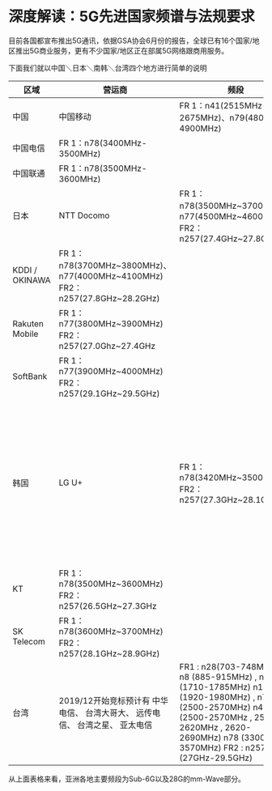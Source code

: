 # 深度解读：5G先进国家频谱与法规要求

目前各国都宣布推出5G通讯，依据GSA协会6月份的报告，全球已有16个国家/地区推出5G商业服务，更有不少国家/地区正在部属5G网络跟商用服务。 

下面我们就以中国＼日本＼南韩＼台湾四个地方进行简单的说明

 

| **区域**       | **营运商**                                                   | **频段**                                                     | **法规**                                                     |
| -------------- | ------------------------------------------------------------ | ------------------------------------------------------------ | ------------------------------------------------------------ |
| 中国           | 中国移动                                                     | FR 1：n41(2515MHz-2675MHz)、n79(4800MHz-4900MHz)             | 依循3GPPP法规测试                                            |
| 中国电信       | FR 1：n78(3400MHz-3500MHz)                                   |                                                              |                                                              |
| 中国联通       | FR 1：n78(3500MHz-3600MHz)                                   |                                                              |                                                              |
| 日本           | NTT Docomo                                                   | FR 1：n78(3500MHz~3700MHz)、n77(4500MHz~4600MHz)  FR2：n257(27.4GHz~27.8GHz) | 依循3GPPP法规测试                                            |
| KDDI / OKINAWA | FR 1：n78(3700MHz~3800MHz)、n77(4000MHz~4100MHz)  FR2：n257(27.8GHz~28.2GHz) |                                                              |                                                              |
| Rakuten Mobile | FR 1：n77(3800MHz~3900MHz)  FR2：n257(27.0Ghz~27.4GHz        |                                                              |                                                              |
| SoftBank       | FR 1：n77(3900MHz~4000MHz)  FR2：n257(29.1GHz~29.5GHz)       |                                                              |                                                              |
| 韩国           | LG U+                                                        | FR 1：n78(3420MHz~3500MHz)  FR2：n257(27.3GHz~28.1GHz)       | 1. RF EMC_KN301 489-52 Amendment of  Electromagnetic Compatibility Test Method (Terminal)     2. Technical Standards for Wireless  Facilities for Telecommunication Business (National Radio Research Institute  Notice No. 2018-20,2018.10.2 |
| KT             | FR 1：n78(3500MHz~3600MHz)  FR2：n257(26.5GHz~27.3GHz        |                                                              |                                                              |
| SK Telecom     | FR 1：n78(3600MHz~3700MHz)  FR2：n257(28.1GHz~28.9GHz)       |                                                              |                                                              |
| 台湾           | 2019/12开始竞标预计有  中华电信、  台湾大哥大、  远传电信、  台湾之星、  亚太电信 | FR1 : n28(703-748MHz) . n8  (885-915MHz) , n3 (1710-1785MHz)   n1 (1920-1980MHz) , n7  (2500-2570MHz)   n41 (2500-2570MHz , 2570-2620MHz ,  2620-2690MHz)  n78 (3300-3570MHz)  FR2 : n257 (27GHz-29.5GHz) | 预计PLMN12                                                   |

 

从上面表格来看，亚洲各地主要频段为Sub-6G以及28G的mm-Wave部分。 

 